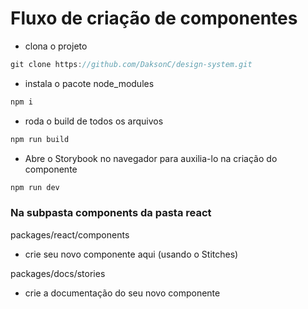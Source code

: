 # Fluxo de criação de componentes

- clona o projeto
```js
git clone https://github.com/DaksonC/design-system.git
```
- instala o pacote node_modules
```js
npm i
```
- roda o build de todos os arquivos
```js
npm run build
```
- Abre o Storybook no navegador para auxilia-lo na criação do componente
```js
npm run dev
```
### Na subpasta components da pasta react

packages/react/components
- crie seu novo componente aqui (usando o Stitches)

packages/docs/stories
- crie a documentação do seu novo componente
